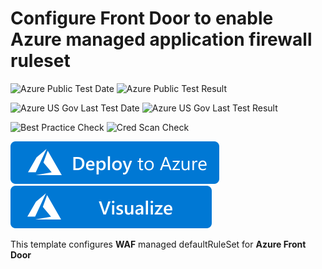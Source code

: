 # Configure Front Door to enable Azure managed application firewall ruleset 

![Azure Public Test Date](https://azurequickstartsservice.blob.core.windows.net/badges/quickstarts/microsoft.network/front-door-managed-waf-ruleset/PublicLastTestDate.svg)
![Azure Public Test Result](https://azurequickstartsservice.blob.core.windows.net/badges/quickstarts/microsoft.network/front-door-managed-waf-ruleset/PublicDeployment.svg)

![Azure US Gov Last Test Date](https://azurequickstartsservice.blob.core.windows.net/badges/quickstarts/microsoft.network/front-door-managed-waf-ruleset/FairfaxLastTestDate.svg)
![Azure US Gov Last Test Result](https://azurequickstartsservice.blob.core.windows.net/badges/quickstarts/microsoft.network/front-door-managed-waf-ruleset/FairfaxDeployment.svg)

![Best Practice Check](https://azurequickstartsservice.blob.core.windows.net/badges/quickstarts/microsoft.network/front-door-managed-waf-ruleset/BestPracticeResult.svg)
![Cred Scan Check](https://azurequickstartsservice.blob.core.windows.net/badges/quickstarts/microsoft.network/front-door-managed-waf-ruleset/CredScanResult.svg)

[![Deploy To Azure](https://raw.githubusercontent.com/Azure/azure-quickstart-templates/master/1-CONTRIBUTION-GUIDE/images/deploytoazure.svg?sanitize=true)](https://portal.azure.com/#create/Microsoft.Template/uri/https%3A%2F%2Fraw.githubusercontent.com%2FAzure%2Fazure-quickstart-templates%2Fmaster%2Fquickstarts%2Fmicrosoft.network%2Ffront-door-managed-waf-ruleset%2Fazuredeploy.json)  [![Visualize](https://raw.githubusercontent.com/Azure/azure-quickstart-templates/master/1-CONTRIBUTION-GUIDE/images/visualizebutton.svg?sanitize=true)](http://armviz.io/#/?load=https%3A%2F%2Fraw.githubusercontent.com%2FAzure%2Fazure-quickstart-templates%2Fmaster%2Fquickstarts%2Fmicrosoft.network%2Ffront-door-managed-waf-ruleset%2Fazuredeploy.json)


This template configures **WAF** managed defaultRuleSet for **Azure Front Door**


